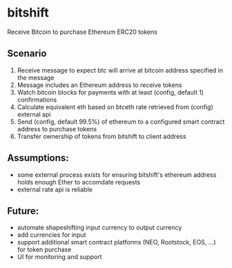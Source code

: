 # bitshift

Receive Bitcoin to purchase Ethereum ERC20 tokens

## Scenario

1. Receive message to expect btc will arrive at bitcoin address specified in the message
2. Message includes an Ethereum address to receive tokens
3. Watch bitcoin blocks for payments with at least (config, default 1) confirmations
4. Calculate equivalent eth based on btceth rate retrieved from (config) external api
5. Send (config, default 99.5%) of ethereum to a configured smart contract address to purchase tokens
6. Transfer ownership of tokens from bitshift to client address

## Assumptions:

* some external process exists for ensuring bitshift's ethereum address holds enough Ether to accomdate requests
* external rate api is reliable

## Future:

* automate shapeshifting input currency to output currency
* add currencies for input
* support additional smart contract platforms (NEO, Rootstock, EOS, ...) for token purchase
* UI for monitoring and support
